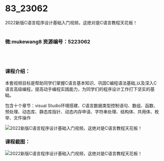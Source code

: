 # 83_23062
2022新版C语言程序设计基础入门视频，这绝对是C语言教程天花板！
<br/></br>
<h3>微:mukewang8 资源编号：5223062</h3>
<br/></br>
<h3>课程介绍：</h3>
<p>本套视频目标是帮助同学们掌握<a title="查看与 C语言 相关的文章" target="_blank">C语言</a>基本知识、巩固C编程语法基础,以及深入<a title="查看与 C语言 相关的文章" target="_blank">C语言</a>高级编程，提高动手编程实践能力，为同学们的程序设计工作打下坚实的基础。</p>
<p>包含十个章节：visual Studio环境搭建、C语言数据类型控制语句、数组、函数、预处理、动态库、静态库指针、动态内存申请、字符串处理、结构体、共用体、枚举、文件操作</p>
<p><img src="https://www.ko996.com/wp-content/uploads/img/2022/03/1-9-300x186.png" alt="2022新版C语言程序设计基础入门视频，这绝对是C语言教程天花板！"></p>
<div class="info-desc">
<h3>课程截图：</h3>
<p><img src="https://www.ko996.com/wp-content/uploads/img/2022/03/2-5.png" alt="2022新版C语言程序设计基础入门视频，这绝对是C语言教程天花板！"></p>


			
</div>
